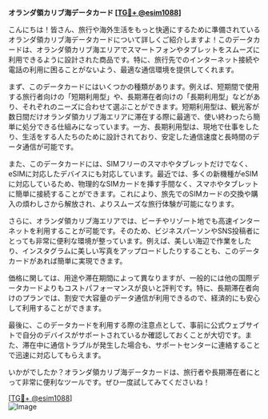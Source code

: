 **オランダ領カリブ海データカード [[TG💪+ @esim1088](https://t.me/s/esim1088)]**

こんにちは！皆さん、旅行や海外生活をもっと快適にするために準備されているオランダ領カリブ海データカードについて詳しくご紹介しますよ！このデータカードは、オランダ領カリブ海エリアでスマートフォンやタブレットをスムーズに利用できるように設計された商品です。特に、旅行先でのインターネット接続や電話の利用に困ることがないよう、最適な通信環境を提供してくれます。

まず、このデータカードにはいくつかの種類があります。例えば、短期間で使用する旅行者向けの「短期利用型」や、長期滞在者向けの「長期利用型」などがあり、それぞれのニーズに合わせて選ぶことができます。短期利用型は、観光客が数日間だけオランダ領カリブ海エリアに滞在する際に最適で、使い終わったら簡単に処分できる仕組みになっています。一方、長期利用型は、現地で仕事をしたり、生活をする人たちのために設計されており、安定した通信速度と長時間のデータ通信が可能です。

また、このデータカードには、SIMフリーのスマホやタブレットだけでなく、eSIMに対応したデバイスにも対応しています。最近では、多くの新機種がeSIMに対応しているため、物理的なSIMカードを挿す手間なく、スマホやタブレットに簡単に接続することができます。これにより、旅先でのSIMカードの交換や購入の煩わしさから解放され、よりスムーズな旅行体験が可能になります。

さらに、オランダ領カリブ海エリアでは、ビーチやリゾート地でも高速インターネットを利用することが可能です。そのため、ビジネスパーソンやSNS投稿者にとっても非常に便利な環境が整っています。例えば、美しい海辺で作業をしたり、インスタグラムに美しい写真をアップロードしたりすることも、このデータカードがあれば簡単に実現できます。

価格に関しては、用途や滞在期間によって異なりますが、一般的には他の国際データカードよりもコストパフォーマンスが良いと評判です。特に、長期滞在者向けのプランでは、割安で大容量のデータ通信が利用できるので、経済的にも安心して利用することができます。

最後に、このデータカードを利用する際の注意点として、事前に公式ウェブサイトで自分のデバイスがサポートされているか確認しておくことが大切です。また、滞在中に通信トラブルが発生した場合も、サポートセンターに連絡することで迅速に対応してもらえます。

いかがでしたか？オランダ領カリブ海データカードは、旅行者や長期滞在者にとって非常に便利なツールです。ぜひ一度試してみてくださいね！

[[TG💪+ @esim1088](https://t.me/s/esim1088)]  
![Image](https://i.postimg.cc/Y0z9fWf4/image.png)